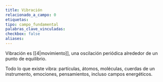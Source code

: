 ```yaml
---
title: Vibración
relacionado_a_campo: 0
etiquetas: 
tipo: campo_fundamental
palabras_clave_vinculadas: 
checkbox: false
aliases:
---
```

Vibración es [[4|movimiento]], una oscilación periódica alrededor de un punto de equilibrio. 

Todo lo que existe vibra: partículas, átomos, moléculas, cuerdas de un instrumento, emociones, pensamientos, incluso campos energéticos.